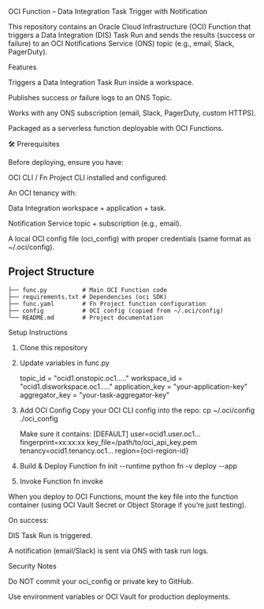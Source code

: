 OCI Function – Data Integration Task Trigger with Notification

This repository contains an Oracle Cloud Infrastructure (OCI) Function that triggers a Data Integration (DIS) Task Run and sends the results (success or failure) to an OCI Notifications Service (ONS) topic (e.g., email, Slack, PagerDuty).

Features

Triggers a Data Integration Task Run inside a workspace.

Publishes success or failure logs to an ONS Topic.

Works with any ONS subscription (email, Slack, PagerDuty, custom HTTPS).

Packaged as a serverless function deployable with OCI Functions.

🛠 Prerequisites

Before deploying, ensure you have:

OCI CLI / Fn Project CLI installed and configured.

An OCI tenancy with:

Data Integration workspace + application + task.

Notification Service topic + subscription (e.g., email).

A local OCI config file (oci_config) with proper credentials (same format as ~/.oci/config).


## Project Structure

```text
├── func.py          # Main OCI Function code
├── requirements.txt # Dependencies (oci SDK)
├── func.yaml        # Fn Project function configuration
├── config           # OCI config (copied from ~/.oci/config)
└── README.md        # Project documentation
```

Setup Instructions

1. Clone this repository

2. Update variables in func.py

    topic_id = "ocid1.onstopic.oc1....."
    workspace_id = "ocid1.disworkspace.oc1....."
    application_key = "your-application-key"
    aggregator_key = "your-task-aggregator-key"



3. Add OCI Config
    Copy your OCI CLI config into the repo:
    cp ~/.oci/config ./oci_config

    Make sure it contains:
    [DEFAULT]
    user=ocid1.user.oc1...
    fingerprint=xx:xx:xx
    key_file=/path/to/oci_api_key.pem
    tenancy=ocid1.tenancy.oc1...
    region={oci-region-id}

4. Build & Deploy Function
    fn init --runtime python <funtion-name>
    fn -v deploy --app <your-fn-app>

5. Invoke Function
    fn invoke <your-fn-app> <function-name>

 When you deploy to OCI Functions, mount the key file into the function container (using OCI Vault Secret or Object Storage if you’re just testing).

On success:

DIS Task Run is triggered.

A notification (email/Slack) is sent via ONS with task run logs.

Security Notes

Do NOT commit your oci_config or private key to GitHub.

Use environment variables or OCI Vault for production deployments.

